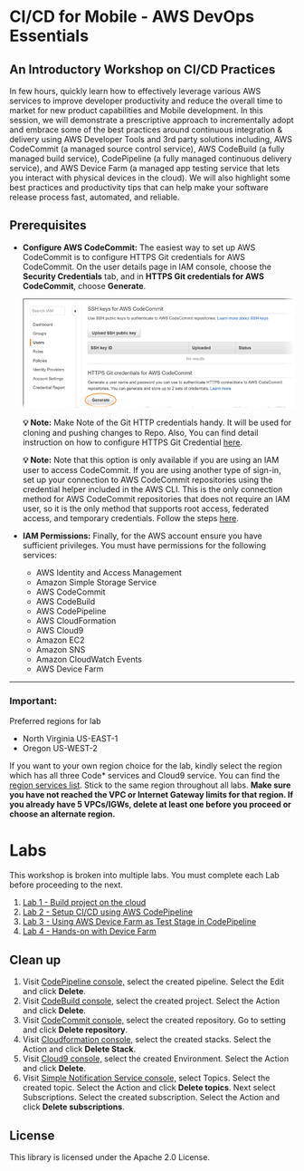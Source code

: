 # CI/CD for Mobile - AWS DevOps Essentials

## An Introductory Workshop on CI/CD Practices

In few hours, quickly learn how to effectively leverage various AWS services to improve developer productivity and reduce the overall time to market for new product capabilities and Mobile development. In this session, we will demonstrate a prescriptive approach to incrementally adopt and embrace some of the best practices around continuous integration & delivery using AWS Developer Tools and 3rd party solutions including, AWS CodeCommit (a managed source control service), AWS CodeBuild (a fully managed build service), CodePipeline (a fully managed continuous delivery service), and AWS Device Farm (a managed app testing service that lets you interact with physical devices in the cloud). We will also highlight some best practices and productivity tips that can help make your software release process fast, automated, and reliable.

## Prerequisites

* **Configure AWS CodeCommit:** The easiest way to set up AWS CodeCommit is to configure HTTPS Git credentials for AWS CodeCommit. On the user details page in IAM console, choose the **Security Credentials** tab, and in **HTTPS Git credentials for AWS CodeCommit**, choose **Generate**.

  ![HTTPS Git Credential](./img/codecommit-iam-gc1.png)

  **💡 Note:** Make Note of the Git HTTP credentials handy. It will be used for cloning and pushing changes to Repo. Also, You can find detail instruction on how to configure HTTPS Git Credential [here](https://docs.aws.amazon.com/codecommit/latest/userguide/setting-up-gc.html).

  **💡 Note:** Note that this option is only available if you are using an IAM user to access CodeCommit. If you are using another type of sign-in, set up your connection to AWS CodeCommit repositories using the credential helper included in the AWS CLI. This is the only connection method for AWS CodeCommit repositories that does not require an IAM user, so it is the only method that supports root access, federated access, and temporary credentials. Follow the steps [here](https://docs.aws.amazon.com/codecommit/latest/userguide/setting-up-https-unixes.html#setting-up-https-unixes-credential-helper).

* **IAM Permissions:** Finally, for the AWS account ensure you have sufficient privileges. You must have permissions for the following services:

  - AWS Identity and Access Management
  - Amazon Simple Storage Service
  - AWS CodeCommit
  - AWS CodeBuild
  - AWS CodePipeline
  - AWS CloudFormation
  - AWS Cloud9
  - Amazon EC2
  - Amazon SNS
  - Amazon CloudWatch Events
  - AWS Device Farm

***

### **Important:**
Preferred regions for lab
- North Virginia US-EAST-1
- Oregon US-WEST-2

If you want to your own region choice for the lab, kindly select the region which has all three Code* services and Cloud9 service. You can find the [region services list](https://aws.amazon.com/about-aws/global-infrastructure/regional-product-services/). Stick to the same region throughout all labs. 
**Make sure you have not reached the VPC or Internet Gateway limits for that region. If you already have 5 VPCs/IGWs, delete at least one before you proceed or choose an alternate region.** 

# Labs
This workshop is broken into multiple labs. You must complete each Lab before proceeding to the next.

1. [Lab 1 - Build project on the cloud](1_Lab1.md) 
2. [Lab 2 - Setup CI/CD using AWS CodePipeline](2_Lab2.md)
3. [Lab 3 - Using AWS Device Farm as Test Stage in CodePipeline](3_Lab3.md)
4. [Lab 4 - Hands-on with Device Farm](4_Lab4.md)



## Clean up

1. Visit [CodePipeline console,](https://console.aws.amazon.com/codepipeline/home) select the created pipeline. Select the Edit and click **Delete**.
2. Visit [CodeBuild console,](https://console.aws.amazon.com/codebuild/home) select the created project. Select the Action and click **Delete**.
3. Visit [CodeCommit console,](https://console.aws.amazon.com/codecommit/home) select the created repository. Go to setting and click **Delete repository**.
4. Visit [Cloudformation console,](https://console.aws.amazon.com/cloudformation/home) select the created stacks. Select the Action and click **Delete Stack**.
5. Visit [Cloud9 console,](https://console.aws.amazon.com/cloud9/home) select the created Environment. Select the Action and click **Delete**.
6. Visit [Simple Notification Service console,](https://console.aws.amazon.com/sns/home) select Topics. Select the created topic.  Select the Action and click **Delete topics**. Next select Subscriptions. Select the created subscription. Select the Action and click **Delete subscriptions**.

## License

This library is licensed under the Apache 2.0 License. 
